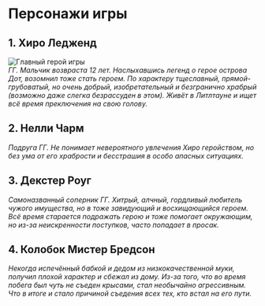 ﻿# Персонажи игры

## 1. Хиро Ледженд
![Главный герой игры](C:\Users\Danborg\Pictures\_aseprite\little_hero\hero.png "Hero")  
_ГГ. Мальчик возвраста 12 лет. Наслыхавшись легенд о герое острова Дот, возомнил тоже стать героем. По характеру тщеславный, прямой-грубоватый, но очень добрый, изобретательный и безгранично храбрый (возможно даже слегка безрассуден в этом). Живёт в Литлтауне и ищет всё время преключения на свою голову._  
## 2. Нелли Чарм
_Подруга ГГ. Не понимает невероятного увлечения Хиро геройством, но без ума от его храбрости и бесстрашия в особо апасных ситуациях._  
## 3. Декстер Роуг
_Самоназванный соперник ГГ. Хитрый, алчный, гордливый любитель чужого имущества, но в тоже завидующий и восхищающийся героем. Всё время старается подражать герою и тоже помогает окружающим, но из-за неискренности поступков, часто попадает в просак._  
## 4. Колобок Мистер Бредсон
_Некогда испечённый бабкой и дедом из низкокачественной муки, получил плохой характер и сбежал из дому. Из-за того, что во время побега был чуть не съеден крысами, стал необычайно агрессивным. Что в итоге и стало причиной съедения всех тех, кто встал на его пути._

